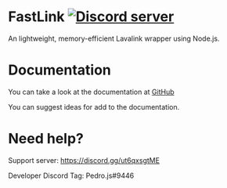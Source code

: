 FastLink <a href="https://discord.gg/ut6qxsgtME"><img src="https://img.shields.io/discord/948014684630560768?color=5865F2&logo=discord&logoColor=white" alt="Discord server"/></a>
====

An lightweight, memory-efficient Lavalink wrapper using Node.js.

# Documentation

  You can take a look at the documentation at [GitHub](https://github.com/ThePedroo/FastLink/docs)
  
  You can suggest ideas for add to the documentation.

# Need help?

  Support server: <https://discord.gg/ut6qxsgtME>
  
  Developer Discord Tag: Pedro.js#9446
